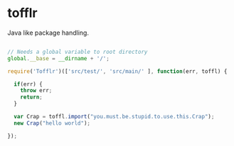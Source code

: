 tofflr
======

Java like package handling.


```javascript

// Needs a global variable to root directory
global.__base = __dirname + '/';

require('Tofflr')(['src/test/', 'src/main/' ], function(err, toffl) {

  if(err) {
    throw err;
    return;
  }

  var Crap = toffl.import("you.must.be.stupid.to.use.this.Crap");
  new Crap("hello world");

});
```
